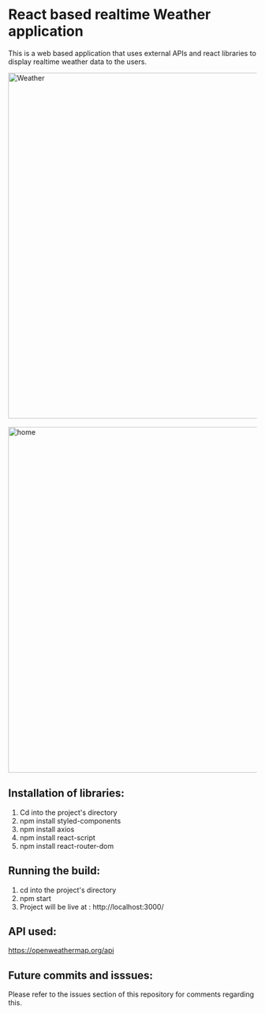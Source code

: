 # React based realtime Weather application

This is a web based application that uses external APIs and react libraries to display realtime weather data to the users.

<img width="700" alt="Weather" src="https://github.com/rulezcasa/React-Weather/assets/108048779/7f30f637-a2a0-4586-9deb-21dc414d2f1a">
<br>
<br>
<img width="700" alt="home" src="https://github.com/rulezcasa/React-Weather/assets/108048779/1d07552c-68d2-44ae-9334-7cf912bbf06c">


## Installation of libraries:

1. Cd into the project's directory
2. npm install styled-components
3. npm install axios
4. npm install react-script
5. npm install react-router-dom

## Running the build:

1. cd into the project's directory
2. npm start
3. Project will be live at : http://localhost:3000/

## API used:

https://openweathermap.org/api

## Future commits and isssues:
Please refer to the issues section of this repository for comments regarding this. 
